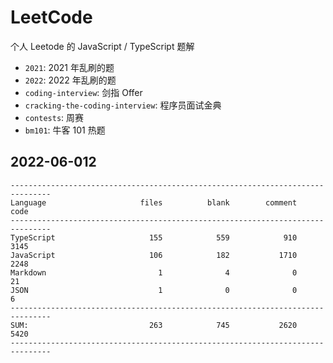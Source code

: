 # LeetCode

个人 Leetode 的 JavaScript / TypeScript 题解

- `2021`: 2021 年乱刷的题
- `2022`: 2022 年乱刷的题
- `coding-interview`: 剑指 Offer
- `cracking-the-coding-interview`: 程序员面试金典
- `contests`: 周赛
- `bm101`: 牛客 101 热题

## 2022-06-012

```
-------------------------------------------------------------------------------
Language                     files          blank        comment           code
-------------------------------------------------------------------------------
TypeScript                     155            559            910           3145
JavaScript                     106            182           1710           2248
Markdown                         1              4              0             21
JSON                             1              0              0              6
-------------------------------------------------------------------------------
SUM:                           263            745           2620           5420
-------------------------------------------------------------------------------
```
